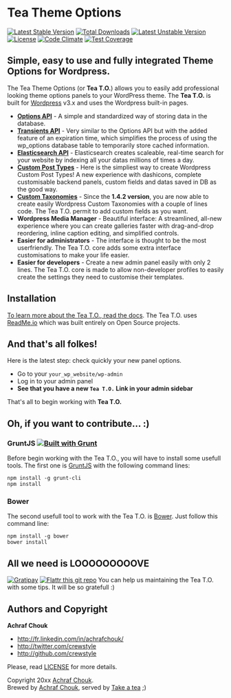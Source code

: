 # Tea Theme Options

[![Latest Stable Version](https://poser.pugx.org/takeatea/tea-theme-options/v/stable.svg)](https://packagist.org/packages/takeatea/tea-theme-options) [![Total Downloads](https://poser.pugx.org/takeatea/tea-theme-options/downloads.svg)](https://packagist.org/packages/takeatea/tea-theme-options) [![Latest Unstable Version](https://poser.pugx.org/takeatea/tea-theme-options/v/unstable.svg)](https://packagist.org/packages/takeatea/tea-theme-options) [![License](https://poser.pugx.org/takeatea/tea-theme-options/license.svg)](http://opensource.org/licenses/MIT)
[![Code Climate](https://codeclimate.com/github/TeaThemeOptions/TeaThemeOptions/badges/gpa.svg)](https://codeclimate.com/github/TeaThemeOptions/TeaThemeOptions) [![Test Coverage](https://codeclimate.com/github/TeaThemeOptions/TeaThemeOptions/badges/coverage.svg)](https://codeclimate.com/github/Takeatea/tea_theme_options)



## Simple, easy to use and fully integrated Theme Options for Wordpress.

The Tea Theme Options (or **Tea T.O.**) allows you to easily add professional looking theme options panels to your WordPress theme. The **Tea T.O.** is built for [Wordpress](http://wordpress.org "CMS Wordpress") v3.x and uses the Wordpress built-in pages.

+ **[Options API](http://codex.wordpress.org/Options_API)** - A simple and standardized way of storing data in the database.
+ **[Transients API](http://codex.wordpress.org/Transients_API)** - Very similar to the Options API but with the added feature of an expiration time, which simplifies the process of using the wp_options database table to temporarily store cached information.
+ **[Elasticsearch API](http://www.elasticsearch.org/)** - Elasticsearch creates scaleable, real-time search for your website by indexing all your datas millions of times a day.
+ **[Custom Post Types](http://codex.wordpress.org/Post_Types)** - Here is the simpliest way to create Wordpress Custom Post Types! A new experience with dashicons, complete customisable backend panels, custom fields and datas saved in DB as the good way.
+ **[Custom Taxonomies](http://codex.wordpress.org/Taxonomies)** - Since the **1.4.2 version**, you are now able to create easily Wordpress Custom Taxonomies with a couple of lines code. The Tea T.O. permit to add custom fields as you want.
+ **Wordpress Media Manager** - Beautiful interface: A streamlined, all-new experience where you can create galleries faster with drag-and-drop reordering, inline caption editing, and simplified controls.
+ **Easier for administrators** - The interface is thought to be the most userfriendly. The Tea T.O. core adds some extra interface customisations to make your life easier.
+ **Easier for developers** - Create a new admin panel easily with only 2 lines. The Tea T.O. core is made to allow non-developer profiles to easily create the settings they need to customise their templates.



## Installation

[To learn more about the Tea T.O., read the docs](http://tea-theme-options.readme.io/).
The Tea T.O. uses [ReadMe.io](https://readme.io) which was built entirely on Open Source projects.



## And that's all folkes!

Here is the latest step: check quickly your new panel options.

+ Go to your `your_wp_website/wp-admin`
+ Log in to your admin panel
+ **See that you have a new `Tea T.O.` Link in your admin sidebar**

That's all to begin working with **Tea T.O.**



## Oh, if you want to contribute... :)

### GruntJS [![Built with Grunt](https://cdn.gruntjs.com/builtwith.png)](http://gruntjs.com/)

Before begin working with the Tea T.O., you will have to install some usefull tools.
The first one is [GruntJS](http://gruntjs.com/) with the following command lines:

```
npm install -g grunt-cli
npm install
```

### Bower

The second usefull tool to work with the Tea T.O. is [Bower](http://bower.io/).
Just follow this command line:

```
npm install -g bower
bower install
```



## All we need is LOOOOOOOOOVE

[![Gratipay](https://img.shields.io/gratipay/crewstyle.svg?style=flat)](https://www.gittip.com/crewstyle/)
[![Flattr this git repo](http://api.flattr.com/button/flattr-badge-large.png)](https://flattr.com/submit/auto?user_id=crewstyle&url=https://github.com/TeaThemeOptions/TeaThemeOptions&title=TeaThemeOptions&language=&tags=github&category=software)
You can help us maintaining the Tea T.O. with some tips. It will be so gratefull :)



## Authors and Copyright

**Achraf Chouk**

+ http://fr.linkedin.com/in/achrafchouk/
+ http://twitter.com/crewstyle
+ http://github.com/crewstyle

Please, read [LICENSE](https://github.com/TeaThemeOptions/TeaThemeOptions/blob/master/LICENSE "LICENSE") for more details.

Copyright 20xx [Achraf Chouk](http://github.com/crewstyle "Achraf Chouk").  
Brewed by [Achraf Chouk](http://github.com/crewstyle "Achraf Chouk"), served by [Take a tea](http://www.takeatea.com "Take a tea") ;)
